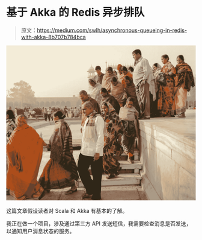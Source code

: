 # 基于 Akka 的 Redis 异步排队

> 原文：<https://medium.com/swlh/asynchronous-queueing-in-redis-with-akka-8b707b784bca>

![](img/de3be5665bd33c80a6e1f2ade2781755.png)

这篇文章假设读者对 Scala 和 Akka 有基本的了解。

我正在做一个项目，涉及通过第三方 API 发送短信，我需要检查消息是否发送，以通知用户消息状态的服务。